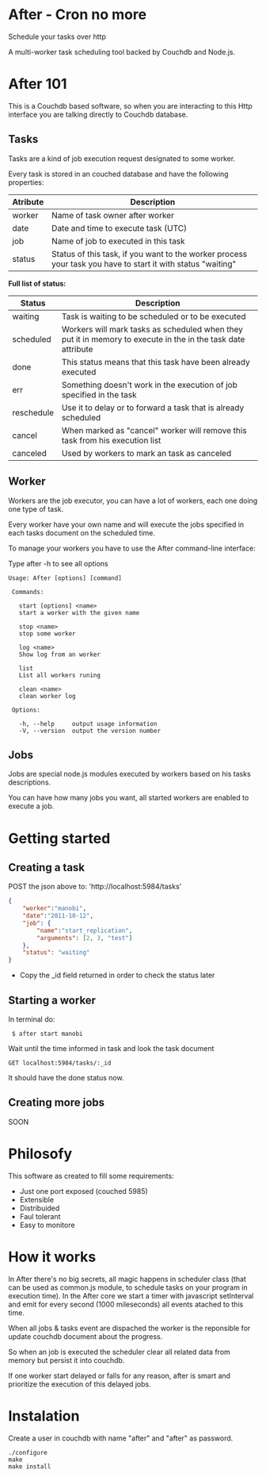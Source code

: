 # After - Cron no more
Schedule your tasks over http

A multi-worker task scheduling tool backed by Couchdb and Node.js.

# After 101
This is a Couchdb based software, so when you are interacting to this Http interface you are talking directly to Couchdb database.

## Tasks
Tasks are a kind of job execution request designated to some worker.

Every task is stored in an couched database and have the following properties:

|Atribute     |Description                                    |
|-------------|-----------------------------------------------|
|worker       | Name of task owner after worker               |
|date         | Date and time to execute task (UTC)           |
|job          | Name of job to executed in this task          |
|status       | Status of this task, if you want to the worker process your task you have to start it with status "waiting"  |

**Full list of status:**

| Status    | Description                                      |
|-----------|--------------------------------------------------|
| waiting   | Task is waiting to be scheduled or to be executed|
| scheduled | Workers will mark tasks as scheduled when they put it in memory to execute in the in the task date attribute      |
| done      | This status means that this task have been already executed                                                       |
| err       | Something doesn't work in the execution of job specified in the task                                          |
| reschedule| Use it to delay or to forward a task that is already scheduled                                              |
| cancel    | When marked as "cancel" worker will remove this task from his execution list                                   |
| canceled  | Used by workers to mark an task as canceled      |

## Worker
Workers are the job executor, you can have a lot of workers, each one doing one type of task.

Every worker have your own name and will execute the jobs specified in each tasks document on the scheduled time.

To manage your workers you have to use the After command-line interface:

Type after -h to see all options

```
Usage: After [options] [command]

 Commands:

   start [options] <name>
   start a worker with the given name
   
   stop <name>
   stop some worker
   
   log <name>
   Show log from an worker
   
   list 
   List all workers runing
   
   clean <name>
   clean worker log

 Options:

   -h, --help     output usage information
   -V, --version  output the version number
```

## Jobs
Jobs are special node.js modules executed by workers based on his tasks descriptions.

You can have how many jobs you want, all started workers are enabled to execute a job.


# Getting started

## Creating a task

POST the json above to: 
'http://localhost:5984/tasks'

```json
{
	"worker":"manobi",
	"date":"2011-10-12",
	"job": {
		"name":"start_replication",
		"arguments": [2, 3, "test"]
	},
 	"status": "waiting"
}
```

* Copy the _id field returned in order to check the status later

## Starting a worker
In terminal do:

```
 $ after start manobi
```

Wait until the time informed in task and look the task document

```http
GET localhost:5984/tasks/:_id
```

It should have the done status now.

## Creating more jobs
SOON



# Philosofy
This software as created to fill some requirements:
* Just one port exposed (couched 5985)
* Extensible
* Distribuided
* Faul tolerant
* Easy to monitore

# How it works
In After there's no big secrets, all magic happens in scheduler class (that can be used as common.js module, to schedule tasks on your program in execution time). In the After core we start a timer with javascript setInterval and emit for every second (1000 mileseconds) all events atached to this time.

When all jobs & tasks event are dispached the worker is the reponsible for update couchdb document about the progress.

So when an job is executed the scheduler clear all related data from memory but persist it into couchdb.

If one worker start delayed or falls for any reason, after is smart and prioritize the execution of this delayed jobs.

# Instalation

Create a user in couchdb with name "after" and "after" as password.

```
./configure
make
make install
```
